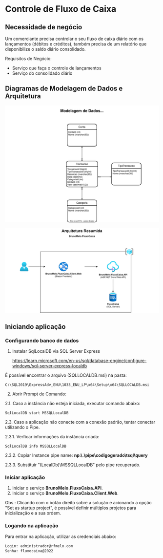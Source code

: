 # Controle de Fluxo de Caixa

## Necessidade de negócio

Um comerciante precisa controlar o seu fluxo de caixa diário com os lançamentos (débitos e créditos), também precisa de um relatório que disponibilize o saldo diário consolidado.

Requisitos de Negócio:
- Serviço que faça o controle de lançamentos
- Serviço do consolidado diário

## Diagramas de Modelagem de Dados e Arquitetura
![Modelagem de Dados](BrunoMelo.FluxoCaixa.Documentacao/BrunoMelo.FluxoCaixa-Modelagem%20de%20Dados.drawio.svg)

![Modelagem de Dados](BrunoMelo.FluxoCaixa.Documentacao/BrunoMelo.FluxoCaixa-Arquitetura.drawio.png)

## Iniciando aplicação
### Configurando banco de dados
1. Instalar SqlLocalDB via SQL Server Express

   https://learn.microsoft.com/en-us/sql/database-engine/configure-windows/sql-server-express-localdb

É possível encontrar o arquivo (SQLLOCALDB.msi) na pasta:

    C:\SQL2019\ExpressAdv_ENU\1033_ENU_LP\x64\Setup\x64\SQLLOCALDB.msi

2. Abrir Prompt de Comando:

2.1. Caso a instância não esteja iniciada, executar comando abaixo:

    SqlLocalDB start MSSQLLocalDB

2.3. Caso a aplicação não conecte com a conexão padrão, tentar conectar utilizando o Pipe.

2.3.1. Verficar informações da instância criada:

    SqlLocalDB info MSSQLLocalDB
2.3.2. Copiar Instance pipe name: **np:\\.\pipe\codigogerado\tsql\query**

2.3.3. Substituir "(LocalDb)\\MSSQLLocalDB" pelo pipe recuperado.

### Iniciar aplicação
1. Iniciar o serviço **BrunoMelo.FluxoCaixa.API**.
2. Iniciar o serviço **BrunoMelo.FluxoCaixa.Client.Web**.

Obs.: Clicando com o botão direito sobre a solução e acionando a opção "Set as startup project", é possível definir múltiplos projetos para inicialização e a sua ordem.

### Logando na aplicação
Para entrar na aplicação, utilizar as credenciais abaixo:

    Login: administrador@rfmelo.com
    Senha: fluxocaixa@2022